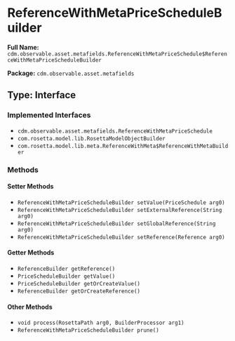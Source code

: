 # ReferenceWithMetaPriceScheduleBuilder

**Full Name:** `cdm.observable.asset.metafields.ReferenceWithMetaPriceSchedule$ReferenceWithMetaPriceScheduleBuilder`

**Package:** `cdm.observable.asset.metafields`

## Type: Interface

### Implemented Interfaces

- `cdm.observable.asset.metafields.ReferenceWithMetaPriceSchedule`
- `com.rosetta.model.lib.RosettaModelObjectBuilder`
- `com.rosetta.model.lib.meta.ReferenceWithMeta$ReferenceWithMetaBuilder`

### Methods

#### Setter Methods

- `ReferenceWithMetaPriceScheduleBuilder setValue(PriceSchedule arg0)`
- `ReferenceWithMetaPriceScheduleBuilder setExternalReference(String arg0)`
- `ReferenceWithMetaPriceScheduleBuilder setGlobalReference(String arg0)`
- `ReferenceWithMetaPriceScheduleBuilder setReference(Reference arg0)`

#### Getter Methods

- `ReferenceBuilder getReference()`
- `PriceScheduleBuilder getValue()`
- `PriceScheduleBuilder getOrCreateValue()`
- `ReferenceBuilder getOrCreateReference()`

#### Other Methods

- `void process(RosettaPath arg0, BuilderProcessor arg1)`
- `ReferenceWithMetaPriceScheduleBuilder prune()`

